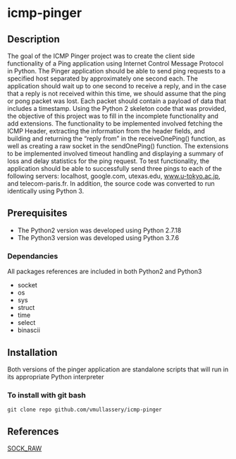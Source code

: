 # icmp-pinger

## Description
The goal of the ICMP Pinger project was to create the client side functionality of a Ping application using Internet Control Message Protocol in Python. The Pinger application should be able to send ping requests to a specified host separated by approximately one second each. The application should wait up to one second to receive a reply, and in the case that a reply is not received within this time, we should assume that the ping or pong packet was lost. Each packet should contain a payload of data that includes a timestamp. Using the Python 2 skeleton code that was provided, the objective of this project was to fill in the incomplete functionality and add extensions. The functionality to be implemented involved fetching the ICMP Header, extracting the information from the header fields, and building and returning the “reply from” in the receiveOnePing() function, as well as creating a raw socket in the sendOnePing() function. The extensions to be implemented involved timeout handling and displaying a summary of loss and delay statistics for the ping request. To test functionality, the application should be able to successfully send three pings to each of the following servers: localhost, google.com, utexas.edu, www.u-tokyo.ac.jp, and telecom-paris.fr. In addition, the source code was converted to run identically using Python 3.

## Prerequisites
- The Python2 version was developed using Python 2.7.18
- The Python3 version was developed using Python 3.7.6
### Dependancies
All packages references are included in both Python2 and Python3
- socket
- os
- sys
- struct
- time
- select
- binascii

## Installation
Both versions of the pinger application are standalone scripts that will run in its appropriate Python interpreter
### To install with git bash
`git clone repo github.com/vmullassery/icmp-pinger`

## References
[SOCK_RAW](https://sock-raw.org/papers/sock_raw)
